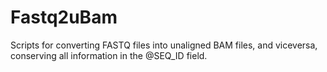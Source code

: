 # Fastq2uBam
Scripts for converting FASTQ files into unaligned BAM files, and viceversa, conserving all information in the @SEQ_ID field.
